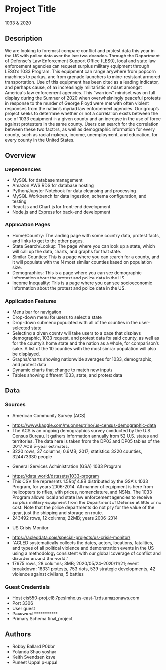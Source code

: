 # Project Title

1033 & 2020



## Description

We are looking to foremost compare conflict and protest data this year in the US
with police data over the last two decades. Through the Department of Defense's
Law Enforcement Support Office (LESO), local and state law enforcement agencies
can request surplus military equipment through LESO’s 1033 Program. This
equipment can range anywhere from popcorn machines to parkas, and from
grenade launchers to mine-resistant armored transportation. Use of this equipment
has been cited as a leading indicator, and perhaps cause, of an increasingly
militaristic mindset amongst America's law enforcement agencies. This “warriors”
mindset was on full display during the Summer of 2020 when overwhelmingly
peaceful protests in response to the murder of George Floyd were met with often
violent responses from the nation’s myriad law enforcement agencies. Our group’s
project seeks to determine whether or not a correlation exists between the use of
1033 equipment in a given county and an increase in the use of force against
protesters in the same county. Users can search for the correlation between these
two factors, as well as demographic information for every county, such as racial
makeup, income, unemployment, and education, for every county in the United
States.
## Overview

### Dependencies

* MySQL for database management
* Amazon AWS RDS for database hosting
* Python/Jupyter Notebook for data cleansing and processing
* MySQL Workbench for data ingestion, schema configuration, and testing
* React.js and Chart.js for front-end development
* Node.js and Express for back-end development

### Application Pages

* Home/Country: The landing page with some country data, protest facts, and links to
get to the other pages.
* State Search/Lookup: The page where you can look up a state, which will call up
the data, charts, and graphs for that state.
* Similar Counties: This is a page where you can search for a county, and it will
populate with the N most similar counties based on population size.
* Demographics: This is a page where you can see demographic information about
the protest and police data in the US.
* Income Inequality: This is a page where you can see socioeconomic information
about the protest and police data in the US.

### Application Features
* Menu bar for navigation
* Drop-down menu for users to select a state
* Drop-down submenu populated with all of the counties in the user-selected
state
* Selecting a given county will take users to a page that displays demographic,
1033 request, and protest data for said county, as well as for the county’s
home state and the nation as a whole, for comparison’s sake. A list of the 10
counties with the most similar population will also be displayed.
* Graphs/charts showing nationwide averages for 1033, demographic, and
protest data
* Dynamic charts that change to match new inputs
* Tables showing different 1033, state, and protest data

## Data

### Sources
* American Community Survey (ACS)
 - https://www.kaggle.com/muonneutrino/us-census-demographic-data
 - The ACS is an ongoing demographics survey conducted by the U.S. Census
Bureau. It gathers information annually from 52 U.S. states and territories. The
data here is taken from the DP03 and DP05 tables of the 2017 ACS 5-year
estimates.
- 3220 rows, 37 columns; 0.6MB; 2017; statistics: 3220 counties, 324473330
people

* General Services Administration (GSA) 1033 Program
 - https://data.world/datasets/1033-program
 - This CSV file represents $1.5B of ~$4.8B distributed by the GSA's 1033
Program, for years 2006-2014. All manner of equipment is here from
helicopters to rifles, with prices, nomenclature, and NSNs. The 1033 Program
allows local and state law enforcement agencies to receive surplus military
equipment from the Department of Defense at little or no cost. Note that the
police departments do not pay for the value of the gear, just the shipping and
storage en route.
 - 243492 rows, 12 columns; 22MB; years 2006–2014

* US Crisis Monitor
 - https://acleddata.com/special-projects/us-crisis-monitor/
 -  “ACLED systematically collects the dates, actors, locations, fatalities, and types
of all political violence and demonstration events in the US using a
methodology consistent with our global coverage of conflict and disorder
around the world.”
 - 17675 rows, 28 columns; 3MB; 2020/05/24–2020/11/21; event breakdown:
16331 protests, 753 riots, 539 strategic developments, 42 violence against
civilians, 5 battles


### Guest Credentials
* Host cis550-proj.cl8t7peslmhx.us-east-1.rds.amazonaws.com
* Port 3306
* User guest
* Password ***********
* Primary Schema final_project



## Authors



* Robby Ballard  P0bbn
* Yolanda Shao  yoshao
* Keith Svendsen ksve
* Puneet Uppal p-uppal
